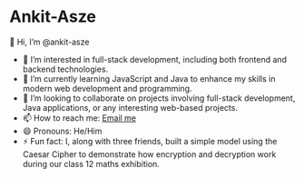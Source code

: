 # Ankit-Asze

👋 Hi, I’m @ankit-asze

- 👀 I’m interested in full-stack development, including both frontend and backend technologies.
- 🌱 I’m currently learning JavaScript and Java to enhance my skills in modern web development and programming.
- 💞️ I’m looking to collaborate on projects involving full-stack development, Java applications, or any interesting web-based projects.
- 📫 How to reach me: [Email me](mailto:mitsu132456@gmail.com)
- 😄 Pronouns: He/Him
- ⚡ Fun fact: I, along with three friends, built a simple model using the Caesar Cipher to demonstrate how encryption and decryption work during our class 12 maths exhibition.

<!---
ankit-asze/ankit-asze is a ✨ special ✨ repository because its `README.md` (this file) appears on your GitHub profile.
You can click the Preview link to take a look at your changes.
--->
